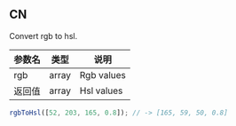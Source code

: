 ## CN

Convert rgb to hsl.

|参数名|类型|说明|
|-----|----|---|
|rgb   |array|Rgb values|
|返回值|array|Hsl values|

```javascript
rgbToHsl([52, 203, 165, 0.8]); // -> [165, 59, 50, 0.8]
```